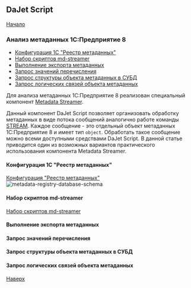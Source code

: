 ## DaJet Script

[Начало](https://github.com/zhichkin/dajet/tree/main/doc/dajet-script/README.md)

### Анализ метаданных 1С:Предприятие 8

- [Конфигурация 1С "Реестр метаданных"](#конфигурация-1С-реестр-метаданных)
- [Набор скриптов md-streamer](#набор-скриптов-md---streamer)
- [Выполнение экспорта метаданных](#выполнение-экспорта-метаданных)
- [Запрос значений перечисления](#запрос-значений-перечисления)
- [Запрос структуры объекта метаданных в СУБД](#запрос-структуры-объекта-метаданных-в-СУБД)
- [Запрос логических связей объекта метаданных](#запрос-логических-связей-объекта-метаданных)

Для анализа метаданных 1С:Предприятие 8 реализован специальный компонент [Metadata Streamer](https://github.com/zhichkin/dajet/blob/main/src/dajet-runtime/extensions/MetadataStreamer.cs).

Данный компонент DaJet Script позволяет организовать обработку метаданных в виде потока сообщений аналогично работе команды [STREAM](https://github.com/zhichkin/dajet/blob/main/doc/dajet-script/databases/stream/README.md). Каждое сообщение - это отдельный объект метаданных 1С:Предприятие 8 и имеет тип ```object```. Обработать такое сообщение можно всеми доступными средствами DaJet Script. В данной статье приводится один из возможных вариантов практического использования компонента Metadata Streamer.

#### Конфигурация 1С "Реестр метаданных"

[Конфигурация "Реестр метаданных"](https://github.com/zhichkin/dajet/tree/main/1c)
![metadata-registry-database-schema](https://github.com/zhichkin/dajet/blob/main/1c/metadata-registry-database-schema.png)



#### Набор скриптов md-streamer

[Набор скриптов md-streamer](https://github.com/zhichkin/dajet/tree/main/1c/md-streamer)

#### Выполнение экспорта метаданных

#### Запрос значений перечисления

#### Запрос структуры объекта метаданных в СУБД

#### Запрос логических связей объекта метаданных

[Наверх](#анализ-метаданных-1спредприятие-8)
